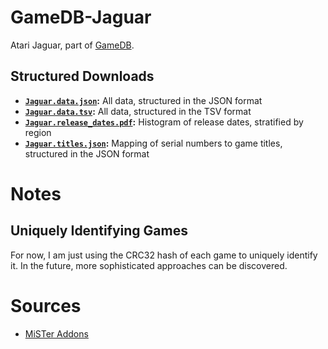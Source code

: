 # GameDB-Jaguar
Atari Jaguar, part of [GameDB](https://github.com/niemasd/GameDB).

## Structured Downloads
* **[`Jaguar.data.json`](https://github.com/niemasd/GameDB-Jaguar/releases/latest/download/Jaguar.data.json):** All data, structured in the JSON format
* **[`Jaguar.data.tsv`](https://github.com/niemasd/GameDB-Jaguar/releases/latest/download/Jaguar.data.tsv):** All data, structured in the TSV format
* **[`Jaguar.release_dates.pdf`](https://github.com/niemasd/GameDB-Jaguar/releases/latest/download/Jaguar.release_dates.pdf):** Histogram of release dates, stratified by region
* **[`Jaguar.titles.json`](https://github.com/niemasd/GameDB-Jaguar/releases/latest/download/Jaguar.titles.json):** Mapping of serial numbers to game titles, structured in the JSON format

# Notes

## Uniquely Identifying Games

For now, I am just using the CRC32 hash of each game to uniquely identify it. In the future, more sophisticated approaches can be discovered.

# Sources

* [MiSTer Addons](https://misteraddons.com/)
